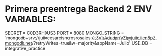 # Primera preentrega Backend 2 ENV VARIABLES:
SECRET = C0D3RH0US3
PORT = 8080
MONGO_STRING = 'mongodb+srv://juliocesarcisnerosrosales:Ct3VltAdudprfyZi@julio.iien5p2.mongodb.net/?retryWrites=true&w=majority&appName=Julio'
USE_DB = integrative_practice